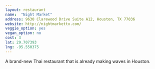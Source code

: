 ```yaml
---
layout: restaurant
name:  "Night Market"
address: 9630 Clarewood Drive Suite A12, Houston, TX 77036
website: http://nightmarkettx.com/
veggie_option: yes
vegan_option: no
cost: 3
lat: 29.707393
lng: -95.550375
---
```


A brand-new Thai restaurant that is already making waves in Houston.
